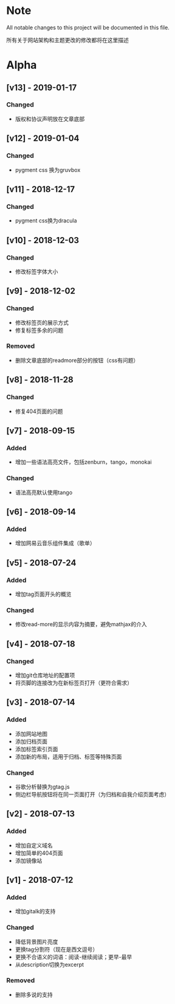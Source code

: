 # Note

All notable changes to this project will be documented in this file.

所有关于网站架构和主题更改的修改都将在这里描述

# Alpha

## [v13] - 2019-01-17

### Changed
- 版权和协议声明放在文章底部

## [v12] - 2019-01-04

### Changed
- pygment css 换为gruvbox

## [v11] - 2018-12-17

### Changed
- pygment css换为dracula

## [v10] - 2018-12-03

### Changed
- 修改标签字体大小

## [v9] - 2018-12-02

### Changed
- 修改标签页的展示方式
- 修复标签多余的问题

### Removed
- 删除文章底部的readmore部分的按钮（css有问题）

## [v8] - 2018-11-28

### Changed
- 修复404页面的问题 

## [v7] - 2018-09-15

### Added
- 增加一些语法高亮文件，包括zenburn，tango，monokai

### Changed
- 语法高亮默认使用tango

## [v6] - 2018-09-14

### Added
- 增加网易云音乐组件集成（歌单）

## [v5] - 2018-07-24

### Added
- 增加tag页面开头的概览

### Changed
- 修改read-more的显示内容为摘要，避免mathjax的介入

## [v4] - 2018-07-18

### Changed
- 增加git仓库地址的配置项
- 将页脚的连接改为在新标签页打开（更符合需求）

## [v3] - 2018-07-14

### Added
- 添加网站地图
- 添加归档页面
- 添加标签索引页面
- 添加新的布局，适用于归档、标签等特殊页面

### Changed
- 谷歌分析替换为gtag.js
- 侧边栏导航按钮将在同一页面打开（为归档和自我介绍页面考虑）

## [v2] - 2018-07-13

### Added
- 增加自定义域名
- 增加简单的404页面
- 添加镜像站

## [v1] - 2018-07-12

### Added
- 增加gitalk的支持

### Changed
- 降低背景图片亮度
- 更换tag分割符（现在是西文逗号）
- 更换不合语义的词语：阅读-继续阅读；更早-最早
- 从description切换为excerpt

### Removed
- 删除多说的支持
